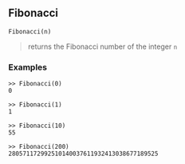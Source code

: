 ## Fibonacci

```
Fibonacci(n)
``` 

> returns the Fibonacci number of the integer `n`

### Examples

```   
>> Fibonacci(0)
0
 
>> Fibonacci(1)
1
 
>> Fibonacci(10)
55
 
>> Fibonacci(200)
280571172992510140037611932413038677189525
``` 